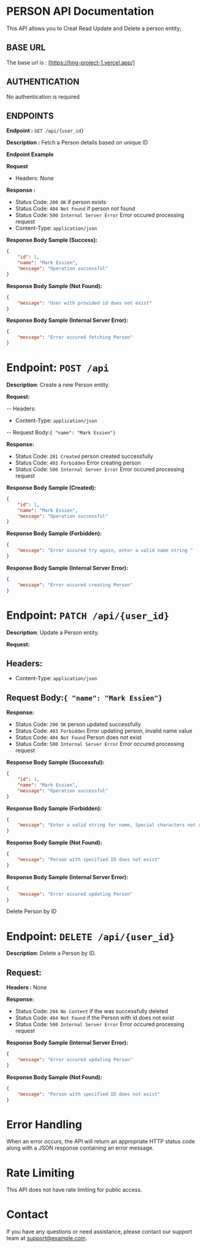 # PERSON API Documentation
This API allows you to Creat Read Update and Delete a person entity;

## BASE URL
The base url is : [https://hng-project-1.vercel.app/]

## AUTHENTICATION
No authentication is required

## ENDPOINTS

**Endpoint :** `GET /api/{user_id}`

**Description :** Fetch a Person details based on unique ID

**Endpoint Example**

**Request**

- Headers: None

**Response :**
- Status Code: `200 OK` if person exists
- Status Code: `404 Not Found` if person not found
- Status Code: `500 Internal Server Error` Error occured processing request
- Content-Type: `application/json`

**Response Body Sample (Success):**
```json
{
    "id": 1,
    "name": "Mark Essien",
    "message": "Operation successful"
}
```
**Response Body Sample (Not Found):**
```json
{
    "message": "User with provided id does not exist"
}
```
**Response Body Sample (Internal Server Error):**
```json
{
    "message": "Error occured fetching Person"
}
``` 


# **Endpoint**: `POST /api`

**Description**: Create a new Person entity.

**Request:**

-- Headers:
- Content-Type: `application/json`

-- Request Body:`{ "name": "Mark Essien"}`

**Response:**
- Status Code: `201 Created` person created successfully
- Status Code: `403 Forbidden` Error creating person
- Status Code: `500 Internal Server Error` Error occured processing request

**Response Body Sample (Created):**
```json
{
    "id": 1,
    "name": "Mark Essien",
    "message": "Operation successful"
}
``` 

**Response Body Sample (Forbidden):**
```json
{
    "message": "Error occured try again, enter a valid name string "
}
``` 

**Response Body Sample (Internal Server Error):**
```json
{
    "message": "Error occured creating Person"
}
``` 


# **Endpoint**: `PATCH /api/{user_id}`

**Description**: Update a Person entity.

**Request:**

## **Headers:**
- Content-Type: `application/json`

## **Request Body:**`{ "name": "Mark Essien"}`

**Response:**
- Status Code: `200 OK` person updated successfully
- Status Code: `403 Forbidden` Error updating person, invalid name value
- Status Code: `404 Not Found` Person does not exist
- Status Code: `500 Internal Server Error` Error occured processing request

**Response Body Sample (Successful):**
```json
{
    "id": 1,
    "name": "Mark Essien",
    "message": "Operation successful"
}
``` 

**Response Body Sample (Forbidden):**
```json
{
    "message": "Enter a valid string for name, Special characters not allowed"
}
``` 

**Response Body Sample (Not Found):**
```json
{
    "message": "Person with specified ID does not exist"
}
``` 
**Response Body Sample (Internal Server Error):**
```json
{
    "message": "Error occured updating Person"
}
``` 

Delete Person by ID

# **Endpoint**: `DELETE /api/{user_id}`

**Description**: Delete a Person by ID.

## **Request:**

**Headers :** None

**Response:**

- Status Code: `204 No Content` if the was successfully deleted
- Status Code: `404 Not Found` if the Person with id does not exist
- Status Code: `500 Internal Server Error` Error occured processing request

**Response Body Sample (Internal Server Error):**
```json
{
    "message": "Error occured updating Person"
}
``` 

**Response Body Sample (Not Found):**
```json
{
    "message": "Person with specified ID does not exist"
}
``` 

# Error Handling
When an error occurs, the API will return an appropriate HTTP status code along with a JSON response containing an error message.

# Rate Limiting
This API does not have rate limiting for public access.


# Contact
If you have any questions or need assistance, please contact our support team at support@example.com.

